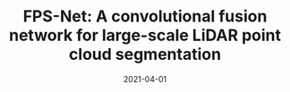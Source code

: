 ---
title: "FPS-Net: A convolutional fusion network for large-scale LiDAR point cloud segmentation"
collection: publications
category: manuscripts
permalink: /publication/2021-10-01-paper-title-number-2
#excerpt: 'A study on applying deep learning techniques to road detection and centerline extraction, focusing on multi-task learning.'
date: 2021-04-01
#venue: '12'
#slidesurl: 'https://github.com/xiachangxue/xfy.github.io/files/paper6.pdf'
paperurl: 'https://www.sciencedirect.com/science/article/pii/S092427162100112X'
bibtexurl: 'http://academicpages.github.io/files/bibtex7.bib'
#citation: 'Y. Zheng, X. Zhang, S. Chen, X. Zhang, X. Yang and D. Wang, "When Convolutional Network Meets Temporal Heterogeneous Graphs: An Effective Community Detection Method," in IEEE Transactions on Knowledge and Data Engineering, vol. 35, no. 2, pp. 2173-2178, 1 Feb. 2023.'
---
